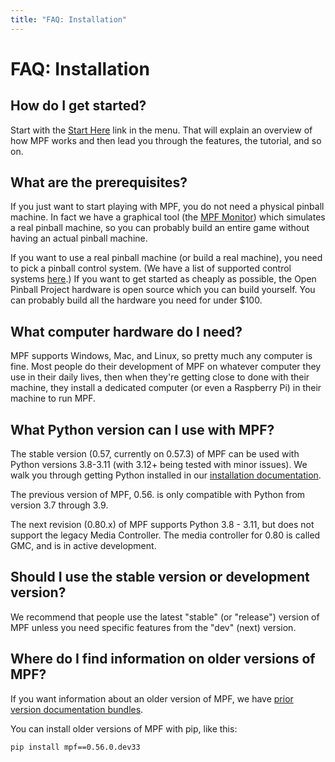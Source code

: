 ```yaml
---
title: "FAQ: Installation"
---
```


# FAQ: Installation


## How do I get started?

Start with the [Start Here](../start/index.md)
link in the menu. That will explain an overview of how MPF works and then lead you through the features, the tutorial, and so on.

## What are the prerequisites?

If you just want to start playing with MPF, you do not need a physical
pinball machine. In fact we have a graphical tool (the [MPF Monitor](../tools/monitor/index.md)) which simulates
a real pinball machine, so you can probably build an entire game without
having an actual pinball machine.

If you want to use a real pinball machine (or build a real machine), you
need to pick a pinball control system. (We have a list of supported
control systems [here](../hardware/index.md).)
If you want to get started as cheaply as possible, the Open Pinball
Project hardware is open source which you can build yourself. You can
probably build all the hardware you need for under $100.

## What computer hardware do I need?

MPF supports Windows, Mac, and Linux, so pretty much any computer is
fine. Most people do their development of MPF on whatever computer they
use in their daily lives, then when they're getting close to done with
their machine, they install a dedicated computer (or even a Raspberry
Pi) in their machine to run MPF.

## What Python version can I use with MPF?

The stable version (0.57, currently on 0.57.3) of MPF can be used with
Python versions 3.8-3.11 (with 3.12+ being tested with minor issues).
We walk you through getting Python installed in our
[installation documentation](../install/index.md).

The previous version of MPF, 0.56. is only compatible with Python from
version 3.7 through 3.9.

The next revision (0.80.x) of MPF supports Python 3.8 - 3.11, but does
not support the legacy Media Controller. The media controller for 0.80
is called GMC, and is in active development.

## Should I use the stable version or development version?

We recommend that people use the latest "stable" (or "release")
version of MPF unless you need specific features from the "dev" (next)
version.

## Where do I find information on older versions of MPF?

If you want information about an older version of MPF, we have
[prior version documentation bundles](../versions/docs.md).

You can install older versions of MPF with pip, like this:

    pip install mpf==0.56.0.dev33
